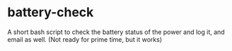 battery-check
=============

A short bash script to check the battery status of the power and log it, and email as well. (Not ready for prime time, but it works)
